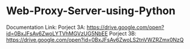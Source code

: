 # Web-Proxy-Server-using-Python
Documentation Link:
Porject 3A: https://drive.google.com/open?id=0BxJFsAv6ZwoLYTVhMGVzUG5NbEE
Porject 3B: https://drive.google.com/open?id=0BxJFsAv6ZwoLS2tnVWZRZmx0NzQ
